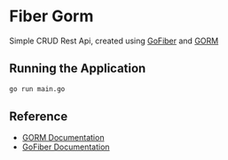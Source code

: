 # Fiber Gorm

Simple CRUD Rest Api, created using [GoFiber](https://gofiber.io/ "An Express-inspired web framework written in Go") and [GORM](https://gorm.io/ "The fantastic ORM library for Golang")

## Running the Application

```bash
go run main.go
```

## Reference

- [GORM Documentation](https://gorm.io/docs/ "GORM Documentation Website")
- [GoFiber Documentation](https://docs.gofiber.io/ "GoFiber Documentation Website")
